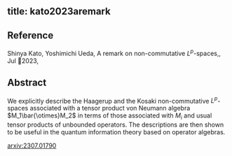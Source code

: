 title: kato2023aremark
---


## Reference

Shinya Kato, Yoshimichi Ueda, A remark on non-commutative $L^p$-spaces,, Jul 2023,

## Abstract 
We explicitly describe the Haagerup and the Kosaki non-commutative $L^p$-spaces associated with a tensor product von Neumann algebra $M_1\bar{\otimes}M_2$ in terms of those associated with $M_i$ and usual tensor products of unbounded operators. The descriptions are then shown to be useful in the quantum information theory based on operator algebras.
    

[arxiv:2307.01790](https://arxiv.org/abs/2307.01790)
